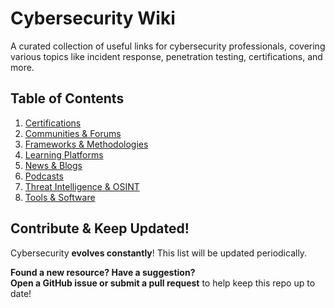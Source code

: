# Cybersecurity Wiki

A curated collection of useful links for cybersecurity professionals, covering various topics like incident response, penetration testing, certifications, and more.

## Table of Contents
1. [Certifications](https://github.com/francoisfried/CyberArchives/tree/main/Resources/Certifications.md)
2. [Communities & Forums](https://github.com/francoisfried/CyberArchives/tree/main/Resources/Communities-Forums.md)
3. [Frameworks & Methodologies](https://github.com/francoisfried/CyberArchives/tree/main/Resources/Frameworks-Methodologies.md)
4. [Learning Platforms](https://github.com/francoisfried/CyberArchives/tree/main/Resources/Learning-Platforms.md)
5. [News & Blogs](https://github.com/francoisfried/CyberArchives/tree/main/Resources/News-Blogs.md)
6. [Podcasts](https://github.com/francoisfried/CyberArchives/tree/main/Resources/Podcasts.md)
7. [Threat Intelligence & OSINT](https://github.com/francoisfried/CyberArchives/tree/main/Resources/Threat-Intel-OSINT.md)
8. [Tools & Software](https://github.com/francoisfried/CyberArchives/tree/main/Resources/Tools-Software.md)

## **Contribute & Keep Updated!**  
Cybersecurity **evolves constantly**! This list will be updated periodically.

**Found a new resource? Have a suggestion?**  
**Open a GitHub issue or submit a pull request** to help keep this repo up to date! 
